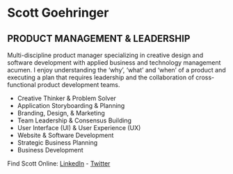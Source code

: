 # Scott Goehringer 

## PRODUCT MANAGEMENT & LEADERSHIP
Multi-discipline product manager specializing in creative design and software development with applied business and technology management acumen. I enjoy understanding the ‘why’, ‘what’ and ‘when’ of a product and executing a plan that requires leadership and the collaboration of cross-functional product development teams. 
- Creative Thinker & Problem Solver
- Application Storyboarding & Planning 
- Branding, Design, & Marketing
- Team Leadership & Consensus Building
- User Interface (UI) & User Experience (UX)
- Website & Software Development 
- Strategic Business Planning
- Business Development

Find Scott Online: [LinkedIn](https://www.linkedin.com/in/srgoehringer/) - [Twitter](https://twitter.com/srgoehringer)
